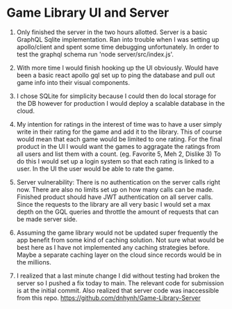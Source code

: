 # Game Library UI and Server

1. Only finished the server in the two hours allotted. Server is a basic GraphQL Sqlite implementation. Ran into trouble when I was setting up apollo/client and spent some time debugging unfortunately. In order to test the graphql schema run 'node server/src/index.js'.

2. With more time I would finish hooking up the UI obviously. Would have been a basic react apollo gql set up to ping the database and pull out game info into their visual components. 

3. I chose SQLite for simplicity because I could then do local storage for the DB however for production I would deploy a scalable database in the cloud.

3. My intention for ratings in the interest of time was to have a user simply write in their rating for the game and add it to the library. This of course would mean that each game would be limited to one rating. For the final product in the UI I would want the games to aggragate the ratings from all users and list them with a count. (eg. Favorite 5, Meh 2, Dislike 3) To do this I would set up a login system so that each rating is linked to a user. In the UI the user would be able to rate the game.

4. Server vulnerability: There is no authentication on the server calls right now. There are also no limits set up on how many calls can be made. Finished product should have JWT authentication on all server calls. Since the requests to the library are all very basic I would set a max depth on the GQL queries and throttle the amount of requests that can be made server side.

5. Assuming the game library would not be updated super frequently the app benefit from some kind of caching solution. Not sure what would be best here as I have not implemented any caching strategies before. Maybe a separate caching layer on the cloud since records would be in the millions.

6. I realized that a last minute change I did without testing had broken the server so I pushed a fix today to main. The relevant code for submission is at the initial commit. Also realized that server code was inaccessible from this repo. https://github.com/dnhynh/Game-Library-Server